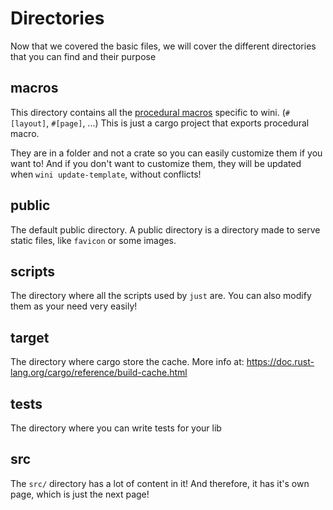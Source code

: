 # Directories

Now that we covered the basic files, we will cover the different directories that you can find and their purpose

## macros

This directory contains all the [procedural macros](https://doc.rust-lang.org/reference/procedural-macros.html) specific to wini. (`#[layout]`, `#[page]`, ...) This is just a cargo project that exports procedural macro.

They are in a folder and not a crate so you can easily customize them if you want to! And if you don't want to customize them, they will be updated when `wini update-template`, without conflicts!


## public

The default public directory. A public directory is a directory made to serve static files, like `favicon` or some images.

## scripts

The directory where all the scripts used by `just` are. You can also modify them as your need very easily!

## target

The directory where cargo store the cache. More info at: <https://doc.rust-lang.org/cargo/reference/build-cache.html>

## tests

The directory where you can write tests for your lib

## src

The `src/` directory has a lot of content in it! And therefore, it has it's own page, which is just the next page!

